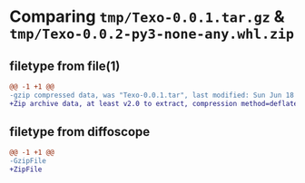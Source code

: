 # Comparing `tmp/Texo-0.0.1.tar.gz` & `tmp/Texo-0.0.2-py3-none-any.whl.zip`

## filetype from file(1)

```diff
@@ -1 +1 @@
-gzip compressed data, was "Texo-0.0.1.tar", last modified: Sun Jun 18 17:15:55 2023, max compression
+Zip archive data, at least v2.0 to extract, compression method=deflate
```

## filetype from diffoscope

```diff
@@ -1 +1 @@
-GzipFile
+ZipFile
```

